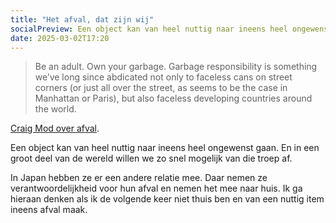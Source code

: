 ```yaml
---
title: "Het afval, dat zijn wij"
socialPreview: Een object kan van heel nuttig naar ineens heel ongewenst gaan. Dan is het afval, en dan?
date: 2025-03-02T17:20
---
```


> Be an adult. Own your garbage. Garbage responsibility is something we’ve long since abdicated not only to faceless cans on street corners (or just all over the street, as seems to be the case in Manhattan or Paris), but also faceless developing countries around the world.

[Craig Mod over afval](https://craigmod.com/ridgeline/203/). 

Een object kan van heel nuttig naar ineens heel ongewenst gaan. En in een groot deel van de wereld willen we zo snel mogelijk van die troep af.

In Japan hebben ze er een andere relatie mee. Daar nemen ze verantwoordelijkheid voor hun afval en nemen het mee naar huis. Ik ga hieraan denken als ik de volgende keer niet thuis ben en van een nuttig item ineens afval maak. 